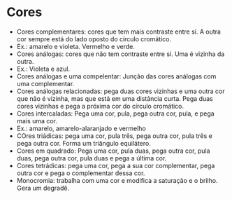# Cores
- Cores complementares: cores que tem mais contraste entre sí. A outra cor sempre está do lado oposto do círculo cromático.
- Ex.: amarelo e violeta. Vermelho e verde.
- Cores análogas: cores que não tem contraste entre sí. Uma é vizinha da outra.
- Ex.: Violeta e azul.
- Cores análogas e uma compelentar: Junção das cores análogas com uma complementar.
- Cores análogas relacionadas: pega duas cores vizinhas e uma outra cor que não é vizinha, mas que está em uma distância curta. Pega duas cores vizinhas e pega a próxima cor do círculo cromático.
- Cores intercaladas: Pega uma cor, pula, pega outra cor, pula, e pega mais uma cor.
- Ex.: amarelo, amarelo-alaranjado e vermelho
- COres triádicas: pega uma cor, pula três, pega outra cor, pula três e pega outra cor. Forma um triângulo equilátero.
- Cores em quadrado: Pega uma cor, pula duas, pega outra cor, pula duas, pega outra cor, pula duas e pega a última cor.
- Cores tetrádicas: pega uma cor, pega a sua cor complementar, pega outra cor e pega o complementar dessa cor.
- Monocromia: trabalha com uma cor e modifica a saturação e o brilho. Gera um degradê.
